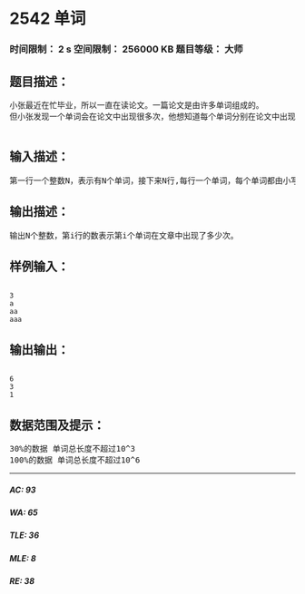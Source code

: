 # 2542 单词   
### 时间限制： 2 s     空间限制： 256000 KB     题目等级： 大师  
## 题目描述：  

<pre>
小张最近在忙毕业，所以一直在读论文。一篇论文是由许多单词组成的。
但小张发现一个单词会在论文中出现很多次，他想知道每个单词分别在论文中出现了多少次。
 
</pre>
  
  
## 输入描述：  

<pre>
第一行一个整数N，表示有N个单词，接下来N行,每行一个单词，每个单词都由小写字母组成（N<=200）
</pre>
  
  
## 输出描述：  

<pre>
输出N个整数，第i行的数表示第i个单词在文章中出现了多少次。
</pre>
  
  
## 样例输入：  

<pre><code>
3  
a  
aa  
aaa
</code></pre>
  
  
## 输出输出：  

<pre><code>
6
3
1
</code></pre>
  
  
## 数据范围及提示：  

<pre>
30%的数据 单词总长度不超过10^3  
100%的数据 单词总长度不超过10^6
</pre>
  
  
***  

##### AC: 93  
##### WA: 65  
##### TLE: 36  
##### MLE: 8  
##### RE: 38  
